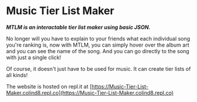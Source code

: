 # Music Tier List Maker
***MTLM is an interactable tier list maker using basic JSON.***

No longer will you have to explain to your friends what each individual song you're ranking is, now with MTLM, you can simply hover over the album art and you can see the name of the song. And you can go directly to the song with just a single click!

Of course, it doesn't just have to be used for music. It can create tier lists of all kinds!

The website is hosted on repl.it at [https://Music-Tier-List-Maker.colind8.repl.co](https://Music-Tier-List-Maker.colind8.repl.co)